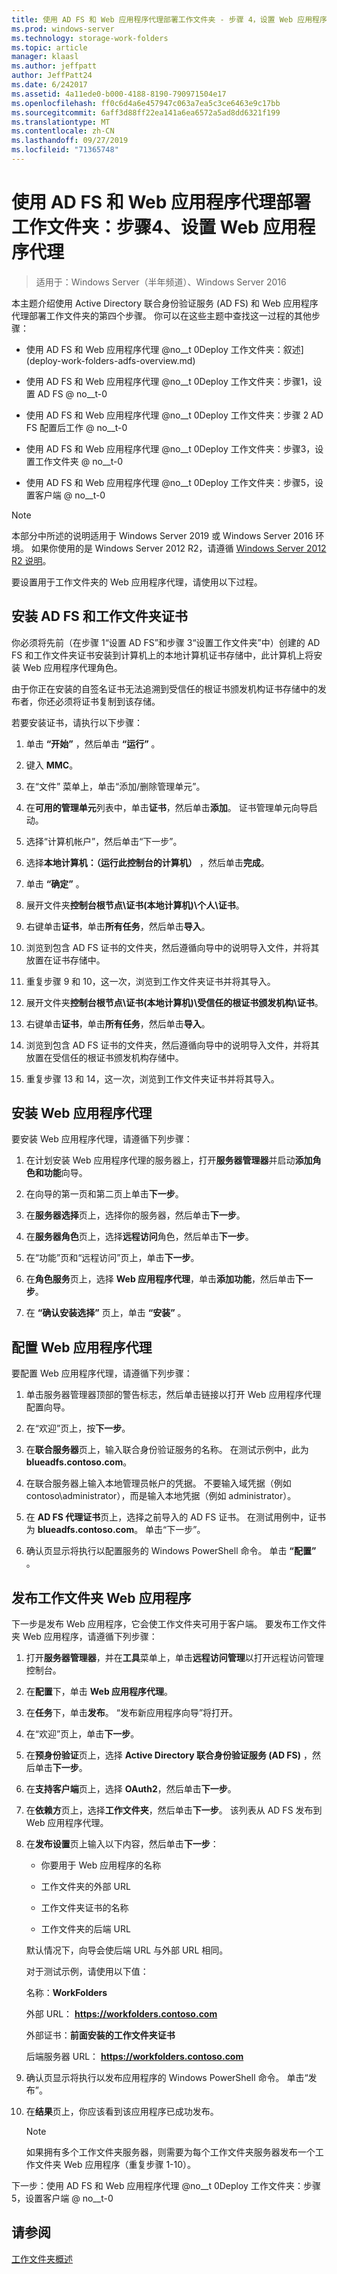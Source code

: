 ```yaml
---
title: 使用 AD FS 和 Web 应用程序代理部署工作文件夹 - 步骤 4，设置 Web 应用程序代理
ms.prod: windows-server
ms.technology: storage-work-folders
ms.topic: article
manager: klaasl
ms.author: jeffpatt
author: JeffPatt24
ms.date: 6/242017
ms.assetid: 4a11ede0-b000-4188-8190-790971504e17
ms.openlocfilehash: ff0c6d4a6e457947c063a7ea5c3ce6463e9c17bb
ms.sourcegitcommit: 6aff3d88ff22ea141a6ea6572a5ad8dd6321f199
ms.translationtype: MT
ms.contentlocale: zh-CN
ms.lasthandoff: 09/27/2019
ms.locfileid: "71365748"
---
```

# <a name="deploy-work-folders-with-ad-fs-and-web-application-proxy-step-4-set-up-web-application-proxy"></a>使用 AD FS 和 Web 应用程序代理部署工作文件夹：步骤4、设置 Web 应用程序代理

>适用于：Windows Server（半年频道）、Windows Server 2016

本主题介绍使用 Active Directory 联合身份验证服务 (AD FS) 和 Web 应用程序代理部署工作文件夹的第四个步骤。 你可以在这些主题中查找这一过程的其他步骤：  
  
-   使用 AD FS 和 Web 应用程序代理 @no__t 0Deploy 工作文件夹：叙述](deploy-work-folders-adfs-overview.md)  
  
-   使用 AD FS 和 Web 应用程序代理 @no__t 0Deploy 工作文件夹：步骤1，设置 AD FS @ no__t-0  
  
-   使用 AD FS 和 Web 应用程序代理 @no__t 0Deploy 工作文件夹：步骤 2 AD FS 配置后工作 @ no__t-0  
  
-   使用 AD FS 和 Web 应用程序代理 @no__t 0Deploy 工作文件夹：步骤3，设置工作文件夹 @ no__t-0  
  
-   使用 AD FS 和 Web 应用程序代理 @no__t 0Deploy 工作文件夹：步骤5，设置客户端 @ no__t-0  

> [!NOTE]
>   本部分中所述的说明适用于 Windows Server 2019 或 Windows Server 2016 环境。 如果你使用的是 Windows Server 2012 R2，请遵循 [Windows Server 2012 R2 说明](https://technet.microsoft.com/library/dn747208(v=ws.11).aspx)。

要设置用于工作文件夹的 Web 应用程序代理，请使用以下过程。  
  
## <a name="install-the-ad-fs-and-work-folder-certificates"></a>安装 AD FS 和工作文件夹证书  
你必须将先前（在步骤 1“设置 AD FS”和步骤 3“设置工作文件夹”中）创建的 AD FS 和工作文件夹证书安装到计算机上的本地计算机证书存储中，此计算机上将安装 Web 应用程序代理角色。  
  
由于你正在安装的自签名证书无法追溯到受信任的根证书颁发机构证书存储中的发布者，你还必须将证书复制到该存储。  
  
若要安装证书，请执行以下步骤：  
  
1.  单击 **“开始”** ，然后单击 **“运行”** 。  
  
2.  键入 **MMC**。  
  
3.  在“文件” 菜单上，单击“添加/删除管理单元”。  
  
4.  在**可用的管理单元**列表中，单击**证书**，然后单击**添加**。 证书管理单元向导启动。  
  
5.  选择“计算机帐户”，然后单击“下一步”。  
  
6.  选择**本地计算机：（运行此控制台的计算机）** ，然后单击**完成**。  
  
7.  单击 **“确定”** 。  
  
8.  展开文件夹**控制台根节点\证书\(本地计算机)\个人\证书**。  
  
9. 右键单击**证书**，单击**所有任务**，然后单击**导入**。  
  
10. 浏览到包含 AD FS 证书的文件夹，然后遵循向导中的说明导入文件，并将其放置在证书存储中。  
  
11. 重复步骤 9 和 10，这一次，浏览到工作文件夹证书并将其导入。  
  
12. 展开文件夹**控制台根节点\证书\(本地计算机)\受信任的根证书颁发机构\证书**。  
  
13. 右键单击**证书**，单击**所有任务**，然后单击**导入**。  
  
14. 浏览到包含 AD FS 证书的文件夹，然后遵循向导中的说明导入文件，并将其放置在受信任的根证书颁发机构存储中。  
  
15. 重复步骤 13 和 14，这一次，浏览到工作文件夹证书并将其导入。  
  
## <a name="install-web-application-proxy"></a>安装 Web 应用程序代理  
要安装 Web 应用程序代理，请遵循下列步骤：  
  
1.  在计划安装 Web 应用程序代理的服务器上，打开**服务器管理器**并启动**添加角色和功能**向导。  
  
2.  在向导的第一页和第二页上单击**下一步**。  
  
3.  在**服务器选择**页上，选择你的服务器，然后单击**下一步**。  
  
4.  在**服务器角色**页上，选择**远程访问**角色，然后单击**下一步**。  
  
5.  在“功能”页和“远程访问”页上，单击**下一步**。  
  
6.  在**角色服务**页上，选择 **Web 应用程序代理**，单击**添加功能**，然后单击**下一步**。

7.  在 **“确认安装选择”** 页上，单击 **“安装”** 。  
  
## <a name="configure-web-application-proxy"></a>配置 Web 应用程序代理  
要配置 Web 应用程序代理，请遵循下列步骤：  
  
1.  单击服务器管理器顶部的警告标志，然后单击链接以打开 Web 应用程序代理配置向导。  
  
2.  在“欢迎”页上，按**下一步**。  
  
3.  在**联合服务器**页上，输入联合身份验证服务的名称。 在测试示例中，此为 **blueadfs.contoso.com**。  
  
4.  在联合服务器上输入本地管理员帐户的凭据。 不要输入域凭据（例如 contoso\administrator），而是输入本地凭据（例如 administrator）。  
  
5.  在 **AD FS 代理证书**页上，选择之前导入的 AD FS 证书。 在测试用例中，证书为 **blueadfs.contoso.com**。 单击“下一步”。  
  
6.  确认页显示将执行以配置服务的 Windows PowerShell 命令。 单击 **“配置”** 。  
  
## <a name="publish-the-work-folders-web-application"></a>发布工作文件夹 Web 应用程序  
下一步是发布 Web 应用程序，它会使工作文件夹可用于客户端。 要发布工作文件夹 Web 应用程序，请遵循下列步骤：  
  
1. 打开**服务器管理器**，并在**工具**菜单上，单击**远程访问管理**以打开远程访问管理控制台。  
  
2. 在**配置**下，单击 **Web 应用程序代理**。  
  
3. 在**任务**下，单击**发布**。 “发布新应用程序向导”将打开。  
  
4. 在“欢迎”页上，单击**下一步**。  
  
5. 在**预身份验证**页上，选择 **Active Directory 联合身份验证服务 (AD FS)** ，然后单击**下一步**。  
  
6. 在**支持客户端**页上，选择 **OAuth2**，然后单击**下一步**。

7. 在**依赖方**页上，选择**工作文件夹**，然后单击**下一步**。 该列表从 AD FS 发布到 Web 应用程序代理。  
  
8. 在**发布设置**页上输入以下内容，然后单击**下一步**：  
  
   -   你要用于 Web 应用程序的名称  
  
   -   工作文件夹的外部 URL  
  
   -   工作文件夹证书的名称  
  
   -   工作文件夹的后端 URL  
  
   默认情况下，向导会使后端 URL 与外部 URL 相同。  
  
   对于测试示例，请使用以下值：  
  
   名称：**WorkFolders**  
  
   外部 URL： **https://workfolders.contoso.com**  
  
   外部证书：**前面安装的工作文件夹证书**  
  
   后端服务器 URL： **https://workfolders.contoso.com**  
  
9. 确认页显示将执行以发布应用程序的 Windows PowerShell 命令。 单击“发布”。  
  
10. 在**结果**页上，你应该看到该应用程序已成功发布。
    >[!NOTE]
    > 如果拥有多个工作文件夹服务器，则需要为每个工作文件夹服务器发布一个工作文件夹 Web 应用程序（重复步骤 1-10）。  
  
下一步：使用 AD FS 和 Web 应用程序代理 @no__t 0Deploy 工作文件夹：步骤5，设置客户端 @ no__t-0  
  
## <a name="see-also"></a>请参阅  
[工作文件夹概述](Work-Folders-Overview.md)  
  

